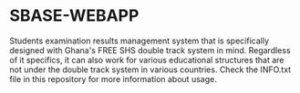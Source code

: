 # SBASE-WEBAPP
Students examination results management system that is specifically designed with Ghana's FREE SHS double track system in mind. 
Regardless of it specifics, it can also work for various educational structures that are not under the double track system in various
countries. Check the INFO.txt file in this repository for more information about usage.
